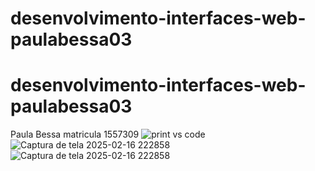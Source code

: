 ﻿# desenvolvimento-interfaces-web-paulabessa03
# desenvolvimento-interfaces-web-paulabessa03
Paula Bessa
matricula 1557309
![print vs code](https://github.com/user-attachments/assets/39ea6f0b-d40b-45d0-9abc-3d279729c8ed)
![Captura de tela 2025-02-16 222858](https://github.com/user-attachments/assets/84e4062c-2117-4c44-a311-b0476cd88a1a)
![Captura de tela 2025-02-16 222858](https://github.com/user-attachments/assets/9eff2c8c-2a40-426d-836d-b67dd60db824)
